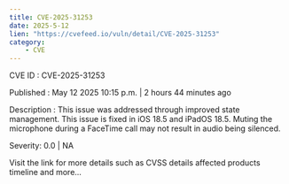 ```yaml
---
title: CVE-2025-31253
date: 2025-5-12
lien: "https://cvefeed.io/vuln/detail/CVE-2025-31253"
category:
    - CVE
---
```


CVE ID : CVE-2025-31253

Published :  May 12
2025
10:15 p.m. | 2 hours
44 minutes ago

Description : This issue was addressed through improved state management. This issue is fixed in iOS 18.5 and iPadOS 18.5. Muting the microphone during a FaceTime call may not result in audio being silenced.

Severity: 0.0 | NA

Visit the link for more details
such as CVSS details
affected products
timeline
and more...

